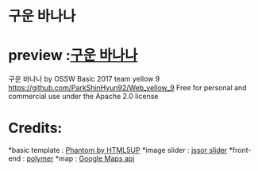 구운 바나나
==========

# preview :[구운 바나나](https://verssae.github.io/Web_yellow_9/)

구운 바나나 by OSSW Basic 2017 team yellow 9
https://github.com/ParkShinHyun92/Web_yellow_9
Free for personal and commercial use under the Apache 2.0 license

# Credits:

 *basic template : [Phantom by HTML5UP](https://html5up.net)
 *image slider : [jssor slider](https://www.jssor.com)
 *front-end : [polymer](https://www.polymer-project.org/)
 *map : [Google Maps api](https://developers.google.com/maps/documentation/javascript/adding-a-google-map?hl=ko)
